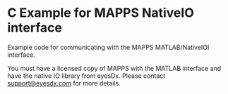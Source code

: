 # C Example for MAPPS NativeIO interface
Example code for communicating with the MAPPS MATLAB/NativeIOI interface.

You must have a licensed copy of MAPPS with the MATLAB interface and have
the native IO library from eyesDx.  Please contact support@eyesdx.com
for more details.





